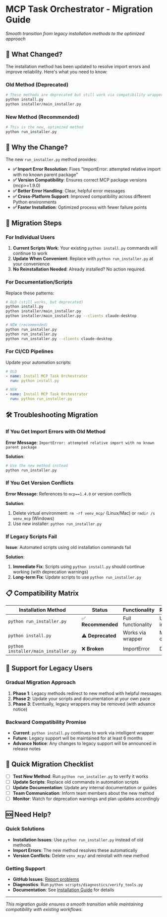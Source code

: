 # MCP Task Orchestrator - Migration Guide

*Smooth transition from legacy installation methods to the optimized approach*

## 🎯 What Changed?

The installation method has been updated to resolve import errors and improve reliability. Here's what you need to know:

### Old Method (Deprecated)
```bash
# These methods are deprecated but still work via compatibility wrapper
python install.py
python installer/main_installer.py
```

### New Method (Recommended)
```bash
# This is the new, optimized method
python run_installer.py
```

## 🔧 Why the Change?

The new `run_installer.py` method provides:

- **✅ Import Error Resolution**: Fixes "ImportError: attempted relative import with no known parent package"
- **✅ Version Compatibility**: Ensures correct MCP package versions (mcp>=1.9.0)
- **✅ Better Error Handling**: Clear, helpful error messages
- **✅ Cross-Platform Support**: Improved compatibility across different Python environments
- **✅ Faster Installation**: Optimized process with fewer failure points

## 🚀 Migration Steps

### For Individual Users

1. **Current Scripts Work**: Your existing `python install.py` commands will continue to work
2. **Update When Convenient**: Replace with `python run_installer.py` at your convenience
3. **No Reinstallation Needed**: Already installed? No action required.

### For Documentation/Scripts

Replace these patterns:

```bash
# OLD (still works, but deprecated)
python install.py
python installer/main_installer.py
python installer/main_installer.py --clients claude-desktop

# NEW (recommended)
python run_installer.py
python run_installer.py
python run_installer.py --clients claude-desktop
```

### For CI/CD Pipelines

Update your automation scripts:

```yaml
# OLD
- name: Install MCP Task Orchestrator
  run: python install.py

# NEW
- name: Install MCP Task Orchestrator
  run: python run_installer.py
```

## 🛠️ Troubleshooting Migration

### If You Get Import Errors with Old Method

**Error Message**: `ImportError: attempted relative import with no known parent package`

**Solution**: 
```bash
# Use the new method instead
python run_installer.py
```

### If You Get Version Conflicts

**Error Message**: References to `mcp==1.4.0` or version conflicts

**Solution**:
1. Delete virtual environment: `rm -rf venv_mcp/` (Linux/Mac) or `rmdir /s venv_mcp` (Windows)
2. Use new installer: `python run_installer.py`

### If Legacy Scripts Fail

**Issue**: Automated scripts using old installation commands fail

**Solution**:
1. **Immediate Fix**: Scripts using `python install.py` should continue working (with deprecation warnings)
2. **Long-term Fix**: Update scripts to use `python run_installer.py`

## 📋 Compatibility Matrix

| Installation Method | Status | Functionality | Recommendation |
|-------------------|--------|---------------|---------------|
| `python run_installer.py` | ✅ **Recommended** | Full functionality | Use for all new installations |
| `python install.py` | ⚠️ **Deprecated** | Works via wrapper | Migrate when convenient |
| `python installer/main_installer.py` | ❌ **Broken** | ImportError | Do not use |

## 📝 Support for Legacy Users

### Gradual Migration Approach

1. **Phase 1**: Legacy methods redirect to new method with helpful messages
2. **Phase 2**: Update your scripts and documentation at your own pace
3. **Phase 3**: Eventually, legacy wrappers may be removed (with advance notice)

### Backward Compatibility Promise

- **Current**: `python install.py` continues to work via intelligent wrapper
- **Future**: Legacy support will be maintained for at least 6 months
- **Advance Notice**: Any changes to legacy support will be announced in release notes

## 🎯 Quick Migration Checklist

- [ ] **Test New Method**: Run `python run_installer.py` to verify it works
- [ ] **Update Scripts**: Replace old commands in automation scripts
- [ ] **Update Documentation**: Update any internal documentation or guides
- [ ] **Team Communication**: Inform team members about the new method
- [ ] **Monitor**: Watch for deprecation warnings and plan updates accordingly

## 🆘 Need Help?

### Quick Solutions
- **Installation Issues**: Use `python run_installer.py` instead of old methods
- **Import Errors**: The new method resolves these automatically
- **Version Conflicts**: Delete `venv_mcp/` and reinstall with new method

### Getting Support
- **GitHub Issues**: [Report problems](https://github.com/EchoingVesper/mcp-task-orchestrator/issues)
- **Diagnostics**: Run `python scripts/diagnostics/verify_tools.py`
- **Documentation**: See [Installation Guide](docs/installation.md) for details

---

*This migration guide ensures a smooth transition while maintaining compatibility with existing workflows.*